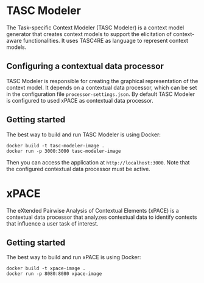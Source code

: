 # TASC Modeler

The Task-specific Context Modeler (TASC  Modeler) is a context model generator that creates context models to support the elicitation of context-aware functionalities. It uses TASC4RE as language to represent context models.

## Configuring a contextual data processor

TASC Modeler is responsible for creating the graphical representation of the context model. It depends on a contextual data processor, which can be set in the configuration file `processor-settings.json`. By default TASC Modeler is configured to used xPACE as contextual data processor.

## Getting started

The best way to build and run TASC Modeler is using Docker:

```
docker build -t tasc-modeler-image .
docker run -p 3000:3000 tasc-modeler-image
```

Then you can access the application at `http://localhost:3000`. Note that the configured contextual data processor must be active.

# xPACE

The eXtended Pairwise Analysis of Contextual Elements (xPACE) is a contextual data processor that analyzes contextual data to identify contexts that influence a user task of interest.

## Getting started

The best way to build and run xPACE is using Docker:

```
docker build -t xpace-image .
docker run -p 8080:8080 xpace-image
```

